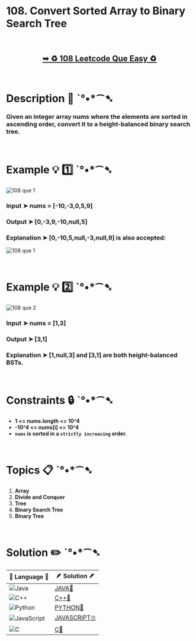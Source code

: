 # 108. Convert Sorted Array to Binary Search Tree

</br>

<h2 align="center"> 

<a href="https://leetcode.com/problems/convert-sorted-array-to-binary-search-tree/description/"><strong>➥ ♻️ 108 Leetcode Que Easy ♻️ </strong></a>
</h2>

</br>

# Description 📜 ˋ°•*⁀➷

### Given an integer array nums where the elements are sorted in ascending order, convert it to a height-balanced binary search tree.



</br>

# Example 💡 1️⃣ ˋ°•*⁀➷

![108 que 1](https://github.com/Prakhar-002/LEETCODE/assets/136890202/d19a0a48-91c3-4210-b9f6-8ee9bfc2ce0e)

  ### Input  ➤ nums = [-10,-3,0,5,9]

  ### Output  ➤ [0,-3,9,-10,null,5]

  ### Explanation  ➤ [0,-10,5,null,-3,null,9] is also accepted:

![108 que 1 ](https://github.com/Prakhar-002/LEETCODE/assets/136890202/2789e5f8-1ddd-4679-8440-aa432130631c)

</br>

# Example 💡 2️⃣ ˋ°•*⁀➷

![108 que 2](https://github.com/Prakhar-002/LEETCODE/assets/136890202/73b8faed-fcd1-44ef-8c0a-80ec16f58661)

  ### Input ➤ nums = [1,3]

  ### Output  ➤ [3,1] 

  ### Explanation ➤ [1,null,3] and [3,1] are both height-balanced BSTs.


</br>

# Constraints 🔒 ˋ°•*⁀➷

- **1 <= nums.length <= 10^4**
- **-10^4 <= nums[i] <= 10^4**
- **`nums` is sorted in a `strictly increasing` order.**

</br>

# Topics 📋 ˋ°•*⁀➷

1. **Array**
2. **Divide and Conquer**
3. **Tree**
4. **Binary Search Tree**
5. **Binary Tree**

</br>

# Solution ✏️ ˋ°•*⁀➷

| 📒 Language 📒  | 🪶 Solution 🪶 |
| ------------- | ------------- |
|  ![Java](https://img.shields.io/badge/java-%23ED8B00.svg?style=for-the-badge&logo=openjdk&logoColor=white)  | [JAVA🍁](https://github.com/Prakhar-002/LEETCODE/blob/main/%F0%9F%8E%AD%20LEVEL%20wise%20que%20with%20solution%20%F0%9F%8E%AF/%E2%99%BB%EF%B8%8F%20Easy%20108.%20Convert%20Sorted%20Array%20to%20Binary%20Search%20Tree%20%E2%98%83%EF%B8%8F%20%F0%9F%8D%81%20%F0%9F%8D%B0%20%F0%9F%8E%B2%20%F0%9F%92%96/%F0%9F%8D%81JAVA_108_ConvertSortedArrayToBinarySearchTree.java) |
|  ![C++](https://img.shields.io/badge/c++-%2300599C.svg?style=for-the-badge&logo=c%2B%2B&logoColor=white)  | [C++🎲](https://github.com/Prakhar-002/LEETCODE/blob/main/%F0%9F%8E%AD%20LEVEL%20wise%20que%20with%20solution%20%F0%9F%8E%AF/%E2%99%BB%EF%B8%8F%20Easy%20108.%20Convert%20Sorted%20Array%20to%20Binary%20Search%20Tree%20%E2%98%83%EF%B8%8F%20%F0%9F%8D%81%20%F0%9F%8D%B0%20%F0%9F%8E%B2%20%F0%9F%92%96/%F0%9F%8E%B2CPP_108_ConvertSortedArrayToBinarySearchTree.cpp)  |
|  ![Python](https://img.shields.io/badge/python-3670A0?style=for-the-badge&logo=python&logoColor=ffdd54)    | [PYTHON🍰](https://github.com/Prakhar-002/LEETCODE/blob/main/%F0%9F%8E%AD%20LEVEL%20wise%20que%20with%20solution%20%F0%9F%8E%AF/%E2%99%BB%EF%B8%8F%20Easy%20108.%20Convert%20Sorted%20Array%20to%20Binary%20Search%20Tree%20%E2%98%83%EF%B8%8F%20%F0%9F%8D%81%20%F0%9F%8D%B0%20%F0%9F%8E%B2%20%F0%9F%92%96/%F0%9F%8D%B0PYTHON_108_ConvertSortedArrayToBinarySearchTree.py) |
| ![JavaScript](https://img.shields.io/badge/javascript-%23323330.svg?style=for-the-badge&logo=javascript&logoColor=%23F7DF1E)   | [JAVASCRIPT☃️](https://github.com/Prakhar-002/LEETCODE/blob/main/%F0%9F%8E%AD%20LEVEL%20wise%20que%20with%20solution%20%F0%9F%8E%AF/%E2%99%BB%EF%B8%8F%20Easy%20108.%20Convert%20Sorted%20Array%20to%20Binary%20Search%20Tree%20%E2%98%83%EF%B8%8F%20%F0%9F%8D%81%20%F0%9F%8D%B0%20%F0%9F%8E%B2%20%F0%9F%92%96/%E2%98%83%EF%B8%8FJAVASCRIPT_108_ConvertSortedArrayToBinarySearchTree.js) |
|   ![C](https://img.shields.io/badge/c-%2300599C.svg?style=for-the-badge&logo=c&logoColor=white)   | [C💖](https://github.com/Prakhar-002/LEETCODE/blob/main/%F0%9F%8E%AD%20LEVEL%20wise%20que%20with%20solution%20%F0%9F%8E%AF/%E2%99%BB%EF%B8%8F%20Easy%20108.%20Convert%20Sorted%20Array%20to%20Binary%20Search%20Tree%20%E2%98%83%EF%B8%8F%20%F0%9F%8D%81%20%F0%9F%8D%B0%20%F0%9F%8E%B2%20%F0%9F%92%96/%F0%9F%92%96C_108_ConvertSortedArrayToBinarySearchTree.c)  |

